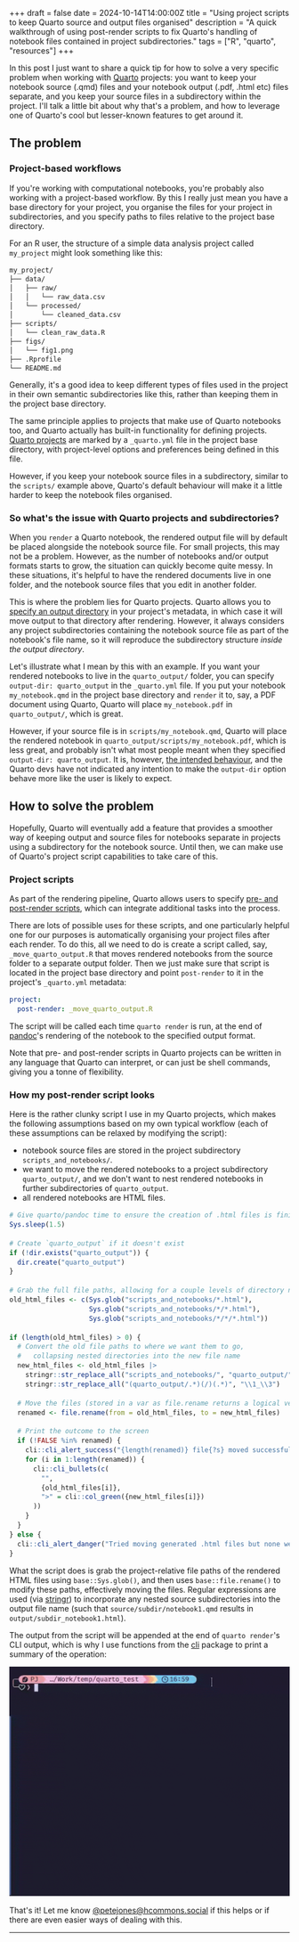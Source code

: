 +++
draft = false
date = 2024-10-14T14:00:00Z
title = "Using project scripts to keep Quarto source and output files organised"
description = "A quick walkthrough of using post-render scripts to fix Quarto's handling of notebook files contained in project subdirectories."
tags = ["R", "quarto", "resources"]
+++

In this post I just want to share a quick tip for how to solve a very specific problem when working with [Quarto](https://quarto.org) projects: you want to keep your notebook source (.qmd) files and your notebook output (.pdf, .html etc) files separate, and you keep your source files in a subdirectory within the project. I'll talk a little bit about why that's a problem, and how to leverage one of Quarto's cool but lesser-known features to get around it.

## The problem

### Project-based workflows

If you're working with computational notebooks, you're probably also working with a project-based workflow. By this I really just mean you have a base directory for your project, you organise the files for your project in subdirectories, and you specify paths to files relative to the project base directory.

For an R user, the structure of a simple data analysis project called `my_project` might look something like this:

```
my_project/
├── data/
│   ├── raw/
│   │   └── raw_data.csv
│   └── processed/
│       └── cleaned_data.csv
├── scripts/
│   └── clean_raw_data.R
├── figs/
│   └── fig1.png
├── .Rprofile
└── README.md
```

Generally, it's a good idea to keep different types of files used in the project in their own semantic subdirectories like this, rather than keeping them in the project base directory.

The same principle applies to projects that make use of Quarto notebooks too, and Quarto actually has built-in functionality for defining projects. [Quarto projects](https://quarto.org/docs/projects/quarto-projects.html) are marked by a `_quarto.yml` file in the project base directory, with project-level options and preferences being defined in this file. 

However, if you keep your notebook source files in a subdirectory, similar to the `scripts/` example above, Quarto's default behaviour will make it a little harder to keep the notebook files organised.

### So what's the issue with Quarto projects and subdirectories?

When you `render` a Quarto notebook, the rendered output file will by default be placed alongside the notebook source file. For small projects, this may not be a problem. However, as the number of notebooks and/or output formats starts to grow, the situation can quickly become quite messy. In these situations, it's helpful to have the rendered documents live in one folder, and the notebook source files that you edit in another folder.

This is where the problem lies for Quarto projects. Quarto allows you to [specify an output directory](https://quarto.org/docs/reference/projects/options.html) in your project's metadata, in which case it will move output to that directory after rendering. However, it always considers any project subdirectories containing the notebook source file as part of the notebook's file name, so it will reproduce the subdirectory structure *inside the output directory*.

Let's illustrate what I mean by this with an example. If you want your rendered notebooks to live in the `quarto_output/` folder, you can specify `output-dir: quarto_output` in the `_quarto.yml` file. If you put your notebook `my_notebook.qmd` in the project base directory and `render` it to, say, a PDF document using Quarto, Quarto will place `my_notebook.pdf` in `quarto_output/`, which is great. 

However, if your source file is in `scripts/my_notebook.qmd`, Quarto will place the rendered notebook in `quarto_output/scripts/my_notebook.pdf`, which is less great, and probably isn't what most people meant when they specified `output-dir: quarto_output`. It is, however, [the intended behaviour](https://github.com/quarto-dev/quarto-cli/issues/1691), and the Quarto devs have not indicated any intention to make the `output-dir` option behave more like the user is likely to expect.

## How to solve the problem

Hopefully, Quarto will eventually add a feature that provides a smoother way of keeping output and source files for notebooks separate in projects using a subdirectory for the notebook source. Until then, we can make use of Quarto's project script capabilities to take care of this.

### Project scripts

As part of the rendering pipeline, Quarto allows users to specify [pre- and post-render scripts](https://quarto.org/docs/projects/scripts.html#pre-and-post-render), which can integrate additional tasks into the process. 

There are lots of possible uses for these scripts, and one particularly helpful one for our purposes is automatically organising your project files after each render. To do this, all we need to do is create a script called, say, `_move_quarto_output.R` that moves rendered notebooks from the source folder to a separate output folder. Then we just make sure that script is located in the project base directory and point `post-render` to it in the project's `_quarto.yml` metadata:

```yaml
project:
  post-render: _move_quarto_output.R
```

The script will be called each time `quarto render` is run, at the end of [pandoc](https://pandoc.org/)'s rendering of the notebook to the specified output format.

Note that pre- and post-render scripts in Quarto projects can be written in any language that Quarto can interpret, or can just be shell commands, giving you a tonne of flexibility.

### How my post-render script looks

Here is the rather clunky script I use in my Quarto projects, which makes the following assumptions based on my own typical workflow (each of these assumptions can be relaxed by modifying the script):
- notebook source files are stored in the project subdirectory `scripts_and_notebooks/`.
- we want to move the rendered notebooks to a project subdirectory `quarto_output/`, and we don't want to nest rendered notebooks in further subdirectories of `quarto_output`.
- all rendered notebooks are HTML files.

```r
# Give quarto/pandoc time to ensure the creation of .html files is finished
Sys.sleep(1.5)

# Create `quarto_output` if it doesn't exist
if (!dir.exists("quarto_output")) {
  dir.create("quarto_output")
}

# Grab the full file paths, allowing for a couple levels of directory nesting
old_html_files <- c(Sys.glob("scripts_and_notebooks/*.html"),
                    Sys.glob("scripts_and_notebooks/*/*.html"),
                    Sys.glob("scripts_and_notebooks/*/*/*.html"))

if (length(old_html_files) > 0) {
  # Convert the old file paths to where we want them to go, 
  #   collapsing nested directories into the new file name
  new_html_files <- old_html_files |>
    stringr::str_replace_all("scripts_and_notebooks/", "quarto_output/") |>
    stringr::str_replace_all("(quarto_output/.*)(/)(.*)", "\\1_\\3")

  # Move the files (stored in a var as file.rename returns a logical vector)
  renamed <- file.rename(from = old_html_files, to = new_html_files)

  # Print the outcome to the screen
  if (!FALSE %in% renamed) {
    cli::cli_alert_success("{length(renamed)} file{?s} moved successfully:")
    for (i in 1:length(renamed)) {
      cli::cli_bullets(c(
        "",
        {old_html_files[i]},
        ">" = cli::col_green({new_html_files[i]})
      ))
    }
  }
} else {
  cli::cli_alert_danger("Tried moving generated .html files but none were found.")
}

```

What the script does is grab the project-relative file paths of the rendered HTML files using `base::Sys.glob()`, and then uses `base::file.rename()` to modify these paths, effectively moving the files. Regular expressions are used (via [stringr](https://stringr.tidyverse.org/)) to incorporate any nested source subdirectories into the output file name (such that `source/subdir/notebook1.qmd` results in `output/subdir_notebook1.html`).

The output from the script will be appended at the end of `quarto render`'s CLI output, which is why I use functions from the [cli](https://cli.r-lib.org/) package to print a summary of the operation:

![](img/console_screencast.gif)

That's it! Let me know [@petejones@hcommons.social](https://hcommons.social/@petejones) if this helps or if there are even easier ways of dealing with this.

***

